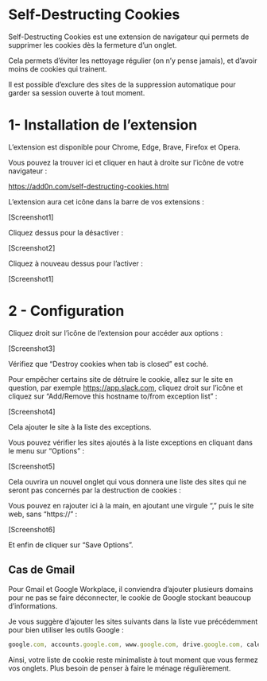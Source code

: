 # Self-Destructing Cookies

Self-Destructing Cookies est une extension de navigateur qui permets de supprimer les cookies dès la fermeture d’un onglet.

Cela permets d’éviter les nettoyage régulier (on n’y pense jamais), et d’avoir moins de cookies qui trainent.

Il est possible d’exclure des sites de la suppression automatique pour garder sa session ouverte à tout moment.

# 1- Installation de l’extension

L’extension est disponible pour Chrome, Edge, Brave, Firefox et Opera.

Vous pouvez la trouver ici et cliquer en haut à droite sur l’icône de votre navigateur : 

https://add0n.com/self-destructing-cookies.html

L’extension aura cet icône dans la barre de vos extensions : 

[Screenshot1]


Cliquez dessus pour la désactiver : 

[Screenshot2]



Cliquez à nouveau dessus pour l’activer : 

[Screenshot1]



# 2 - Configuration

Cliquez droit sur l’icône de l’extension pour  accéder aux options : 

[Screenshot3]



Vérifiez que “Destroy cookies when tab is closed” est coché.

Pour empêcher certains site de détruire le cookie, allez sur le site en question, par exemple https://app.slack.com, cliquez droit sur l’icône et cliquez sur “Add/Remove this hostname to/from exception list” : 

[Screenshot4]



Cela ajouter le site à la liste des exceptions.

Vous pouvez vérifier les sites ajoutés à la liste exceptions en cliquant dans le menu sur “Options” : 

[Screenshot5]



Cela ouvrira un nouvel onglet qui vous donnera une liste des sites qui ne seront pas concernés par la destruction de cookies : 

Vous pouvez en rajouter ici à la main, en ajoutant une virgule “,” puis le site web, sans “https://” : 

[Screenshot6]



Et enfin de cliquer sur “Save Options”.

## Cas de Gmail

Pour Gmail et Google Workplace, il conviendra d’ajouter plusieurs domains pour ne pas se faire déconnecter, le cookie de Google stockant beaucoup d’informations.

Je vous suggère d’ajouter les sites suivants dans la liste vue précédemment pour bien utiliser les outils Google : 

```jsx
google.com, accounts.google.com, www.google.com, drive.google.com, calendar.google.com, meet.google.com, docs.google.com, admin.google.com, apps.google.com, mail.google.com, gstatic.com, googleusercontent.com, apis.google.com, googleapis.com, play.google.com, 
```

Ainsi, votre liste de cookie reste minimaliste à tout moment que vous fermez vos onglets. Plus besoin de penser à faire le ménage régulièrement.
